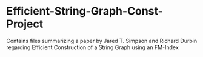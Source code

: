# Efficient-String-Graph-Const-Project
Contains files summarizing a paper by Jared T. Simpson and Richard Durbin regarding Efficient Construction of a String Graph using an FM-Index
